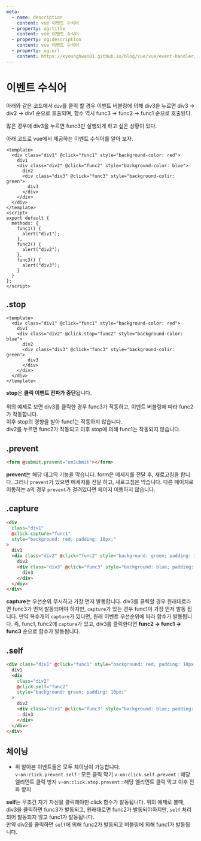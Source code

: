 ```yaml
---
meta:
  - name: description
    content: vue 이벤트 수식어
  - property: og:title
    content: vue 이벤트 수식어
  - property: og:description
    content: vue 이벤트 수식어
  - property: og:url
    content: https://kyounghwan01.github.io/blog/Vue/vue/event-handler/
---
```


# 이벤트 수식어

아래와 같은 코드에서 `div`를 클릭 할 경우 이벤트 버블링에 의해 div3을 누르면 div3 -> div2 -> div1 순으로 호출되며, 함수 역시 func3 -> func2 -> func1 순으로 호출된다.

많은 경우에 div3을 누르면 func3만 실행되게 하고 싶은 상황이 있다.

아래 코드로 vue에서 제공하는 이벤트 수식어를 알아 보자.

```vue
<template>
  <div class="div1" @click="func1" style="background-color: red">
    div1
    <div class="div2" @click="func2" style="background-color: blue">
      div2
      <div class="div3" @click="func3" style="background-colir: green">
        div3
      </div>
    </div>
  </div>
</template>
<script>
export default {
  methods: {
    func1() {
      alert("div1");
    },
    func2() {
      alert("div2");
    },
    func3() {
      alert("div3");
    }
  }
};
</script>
```

## .stop

```vue
<template>
  <div class="div1" @click="func1" style="background-color: red">
    div1
    <div class="div2" @click.stop="func2" style="background-color: blue">
      div2
      <div class="div3" @click="func3" style="background-colir: green">
        div3
      </div>
    </div>
  </div>
</template>
```

**stop**은 **클릭 이벤트 전파가 중단**됩니다.<br><br>
위의 예제로 보면 div3를 클릭한 경우 func3가 작동하고, 이벤트 버블링에 따라 func2가 작동합니다.<br>
이후 stop의 영향을 받아 func1는 작동하지 않습니다.<br>
div2를 누르면 func2가 작동되고 이후 stop에 의해 func1는 작동되지 않습니다.

## .prevent

```html
<form @submit.prevent="onSubmit"></form>
```

**prevent**는 해당 태그의 기능을 막습니다.
form은 메세지를 전달 후, 새로고침을 합니다. 그러나 `prevent`가 있으면 메세지를 전달 하고, 새로고침은 막습니다. 다른 페이지로 이동하는 a의 경우 `prevent`가 걸려있다면 페이지 이동하지 않습니다.

## .capture

```html
<div
  class="div1"
  @click.capture="func1"
  style="background: red; padding: 10px;"
>
  div1
  <div class="div2" @click="func2" style="background: green; padding: 10px;">
    div2
    <div class="div3" @click="func3" style="background: blue; padding: 10px;">
      div3
    </div>
  </div>
</div>
```

**capture**는 우선순위 무시하고 가장 먼저 발동합니다.
div3를 클릭할 경우 원래대로라면 func3가 먼저 발동되어야 하지만, `capture`가 있는 경우 func1이 가장 먼저 발동 됩니다.
만약 복수개의 `capture`가 있다면, 원래 이벤트 우선순위에 따라 함수가 발동됩니다.
즉, func1, func2에 `capture`가 있고, div3를 클릭한다면 **func2 -> func1 -> func3** 순으로 함수가 발동됩니다.

## .self

```html
<div class="div1" @click="func1" style="background: red; padding: 10px;">
  div1
  <div
    class="div2"
    @click.self="func2"
    style="background: green; padding: 10px;"
  >
    div2
    <div class="div3" @click="func3" style="background: blue; padding: 10px;">
      div3
    </div>
  </div>
</div>
```

## 체이닝

- 위 알아본 이벤트들은 모두 체이닝이 가능합니다.<br>
  `v-on:click.prevent.self` : 모든 클릭 막기
  `v-on:click.self.prevent` : 해당 엘리먼트 클릭 방지
  `v-on:click.stop.prevent` : 해당 엘리먼트 클릭 막고 이후 전파 방지

**self**는 무조건 자기 자신을 클릭해야만 click 함수가 발동됩니다.
위의 예제로 볼때, div3을 클릭하면 func3가 발동되고, 원래대로면 func2가 발동되야하지만, `self` 처리되어 발동되지 않고 func1가 발동됩니다.<br>
만약 div2를 클릭하면 `self`에 의해 func2가 발동되고 버블링에 의해 func1가 발동됩니다.
